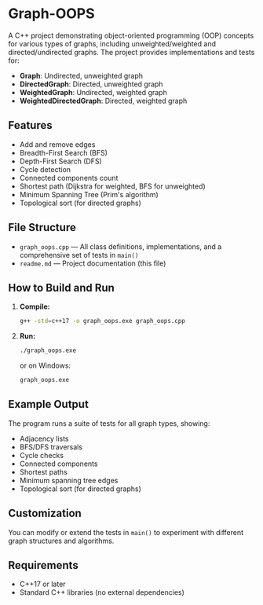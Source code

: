 # Graph-OOPS

A C++ project demonstrating object-oriented programming (OOP) concepts for various types of graphs, including unweighted/weighted and directed/undirected graphs. The project provides implementations and tests for:

- **Graph**: Undirected, unweighted graph
- **DirectedGraph**: Directed, unweighted graph
- **WeightedGraph**: Undirected, weighted graph
- **WeightedDirectedGraph**: Directed, weighted graph

## Features
- Add and remove edges
- Breadth-First Search (BFS)
- Depth-First Search (DFS)
- Cycle detection
- Connected components count
- Shortest path (Dijkstra for weighted, BFS for unweighted)
- Minimum Spanning Tree (Prim's algorithm)
- Topological sort (for directed graphs)

## File Structure
- `graph_oops.cpp` — All class definitions, implementations, and a comprehensive set of tests in `main()`
- `readme.md` — Project documentation (this file)

## How to Build and Run
1. **Compile:**
   ```sh
   g++ -std=c++17 -o graph_oops.exe graph_oops.cpp
   ```
2. **Run:**
   ```sh
   ./graph_oops.exe
   ```
   or on Windows:
   ```sh
   graph_oops.exe
   ```

## Example Output
The program runs a suite of tests for all graph types, showing:
- Adjacency lists
- BFS/DFS traversals
- Cycle checks
- Connected components
- Shortest paths
- Minimum spanning tree edges
- Topological sort (for directed graphs)

## Customization
You can modify or extend the tests in `main()` to experiment with different graph structures and algorithms.

## Requirements
- C++17 or later
- Standard C++ libraries (no external dependencies)